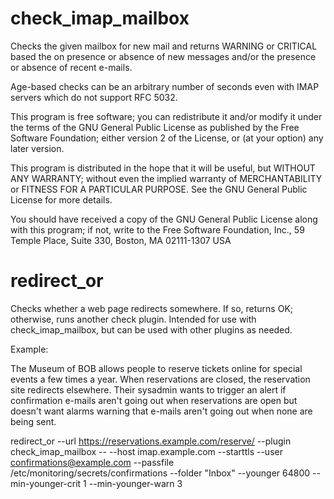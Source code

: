 check_imap_mailbox
==================

Checks the given mailbox for new mail and returns WARNING or CRITICAL based the
on presence or absence of new messages and/or the presence or absence of recent
e-mails.

Age-based checks can be an arbitrary number of seconds even with IMAP servers
which do not support RFC 5032.

This program is free software; you can redistribute it and/or modify
it under the terms of the GNU General Public License as published by
the Free Software Foundation; either version 2 of the License, or
(at your option) any later version.

This program is distributed in the hope that it will be useful,
but WITHOUT ANY WARRANTY; without even the implied warranty of
MERCHANTABILITY or FITNESS FOR A PARTICULAR PURPOSE. See the
GNU General Public License for more details.

You should have received a copy of the GNU General Public License
along with this program; if not, write to the Free Software
Foundation, Inc., 59 Temple Place, Suite 330, Boston, MA 02111-1307 USA

redirect_or
===========

Checks whether a web page redirects somewhere. If so, returns OK; otherwise,
runs another check plugin. Intended for use with check_imap_mailbox, but can be
used with other plugins as needed.

Example:

The Museum of BOB allows people to reserve tickets online for special events a
few times a year. When reservations are closed, the reservation site redirects
elsewhere. Their sysadmin wants to trigger an alert if confirmation e-mails
aren't going out when reservations are open but doesn't want alarms warning
that e-mails aren't going out when none are being sent.

  redirect_or --url https://reservations.example.com/reserve/ --plugin check_imap_mailbox -- --host imap.example.com --starttls --user confirmations@example.com --passfile /etc/monitoring/secrets/confirmations --folder "Inbox" --younger 64800 --min-younger-crit 1 --min-younger-warn 3


